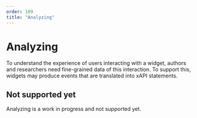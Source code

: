 ```yaml
---
order: 109
title: "Analyzing"
---
```



# Analyzing

To understand the experience of users interacting with a widget, authors and researchers need fine-grained data of this interaction. To support this, widgets may produce events that are translated into xAPI statements.

## Not supported yet
Analyzing is a work in progress and not supported yet.